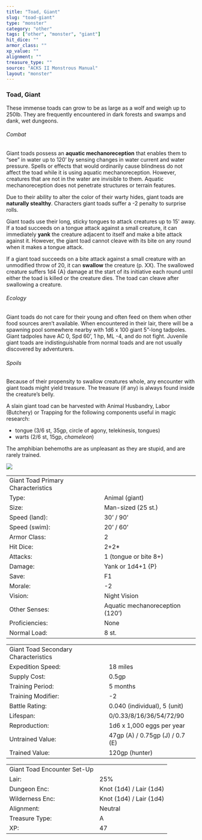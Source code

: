 ```yaml
---
title: "Toad, Giant"
slug: "toad-giant"
type: "monster"
category: "other"
tags: ["other", "monster", "giant"]
hit_dice: ""
armor_class: ""
xp_value: ""
alignment: ""
treasure_type: ""
source: "ACKS II Monstrous Manual"
layout: "monster"
---
```


### Toad, Giant

These immense toads can grow to be as large as a wolf and weigh up to 250lb. They are frequently
encountered in dark forests and swamps and dank, wet dungeons.

###### Combat

Giant toads possess an **aquatic mechanoreception** that enables them to “see” in water up to 120’
by sensing changes in water current and water pressure. Spells or effects that would ordinarily
cause blindness do not affect the toad while it is using aquatic mechanoreception. However,
creatures that are not in the water are invisible to them. Aquatic mechanoreception does not
penetrate structures or terrain features.

Due to their ability to alter the color of their warty hides, giant toads are **naturally
stealthy**. Characters giant toads suffer a -2 penalty to surprise rolls.

Giant toads use their long, sticky tongues to attack creatures up to 15' away. If a toad succeeds
on a tongue attack against a small creature, it can immediately **yank** the creature adjacent to
itself and make a bite attack against it. However, the giant toad cannot cleave with its bite on any
round when it makes a tongue attack.

If a giant toad succeeds on a bite attack against a small creature with an unmodified throw of 20,
it can **swallow** the creature (p. XX). The swallowed creature suffers 1d4 {A} damage at the start
of its initiative each round until either the toad is killed or the creature dies. The toad can
cleave after swallowing a creature.

###### Ecology

Giant toads do not care for their young and often feed on them when other food sources aren’t
available. When encountered in their lair, there will be a spawning pool somewhere nearby with 1d6 x
100 giant 5”-long tadpoles. Giant tadpoles have AC 0, Spd 60’, 1 hp, ML -4, and do not fight.
Juvenile giant toads are indistinguishable from normal toads and are not usually discovered by
adventurers.

###### Spoils

Because of their propensity to swallow creatures whole, any encounter with giant toads might yield
treasure. The treasure (if any) is always found inside the creature’s belly.

A slain giant toad can be harvested with Animal Husbandry, Labor (Butchery) or Trapping for the
following components useful in magic research:

* tongue (3/6 st, 35gp, circle of agony, telekinesis, tongues)
* warts (2/6 st, 15gp, *chameleon*)

The amphibian behemoths are as unpleasant as they are stupid, and are rarely trained.

![](data:image/png;base64...)

|  |  |
| --- | --- |
| Giant Toad Primary Characteristics | |
| Type: | Animal (giant) |
| Size: | Man-sized (25 st.) |
| Speed (land): | 30’ / 90’ |
| Speed (swim): | 20’ / 60’ |
| Armor Class: | 2 |
| Hit Dice: | 2+2\* |
| Attacks: | 1 (tongue or bite 8+) |
| Damage: | Yank or 1d4+1 {P} |
| Save: | F1 |
| Morale: | -2 |
| Vision: | Night Vision |
| Other Senses: | Aquatic mechanoreception (120’) |
| Proficiencies: | None |
| Normal Load: | 8 st. |

|  |  |
| --- | --- |
| Giant Toad Secondary Characteristics | |
| Expedition Speed: | 18 miles |
| Supply Cost: | 0.5gp |
| Training Period: | 5 months |
| Training Modifier: | -2 |
| Battle Rating: | 0.040 (individual), 5 (unit) |
| Lifespan: | 0/0.33/8/16/36/54/72/90 |
| Reproduction: | 1d6 x 1,000 eggs per year |
| Untrained Value: | 47gp (A) / 0.75gp (J) / 0.7 (E) |
| Trained Value: | 120gp (hunter) |

|  |  |
| --- | --- |
| Giant Toad Encounter Set-Up | |
| Lair: | 25% |
| Dungeon Enc: | Knot (1d4) / Lair (1d4) |
| Wilderness Enc: | Knot (1d4) / Lair (1d4) |
| Alignment: | Neutral |
| Treasure Type: | A |
| XP: | 47 |
